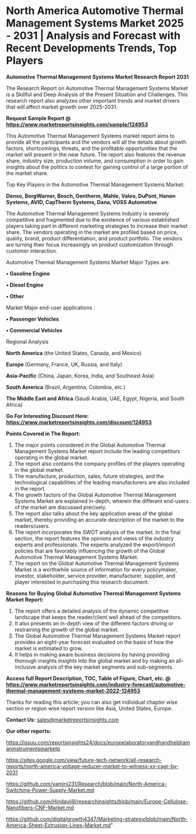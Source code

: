 # North America Automotive Thermal Management Systems Market 2025 - 2031 | Analysis and Forecast with Recent Developments Trends, Top Players

<strong>Automotive Thermal Management Systems Market Research Report 2031</strong>

The Research Report on Automotive Thermal Management Systems Market is a Skillful and Deep Analysis of the Present Situation and Challenges. This research report also analyzes other important trends and market drivers that will affect market growth over 2025-2031.

<strong>Request Sample Report @ <a href=https://www.marketreportsinsights.com/sample/124953>https://www.marketreportsinsights.com/sample/124953</a></strong>

This Automotive Thermal Management Systems market report aims to provide all the participants and the vendors will all the details about growth factors, shortcomings, threats, and the profitable opportunities that the market will present in the near future. The report also features the revenue share, industry size, production volume, and consumption in order to gain insights about the politics to contest for gaining control of a large portion of the market share.

Top Key Players in the Automotive Thermal Management Systems Market:

<strong>Denso, BorgWarner, Bosch, Gentherm, Mahle, Valeo, DuPont, Hanon Systems, AVID, CapTherm Systems, Dana, VOSS Automotive</strong>

The Automotive Thermal Management Systems Industry is severely competitive and fragmented due to the existence of various established players taking part in different marketing strategies to increase their market share. The vendors operating in the market are profiled based on price, quality, brand, product differentiation, and product portfolio. The vendors are turning their focus increasingly on product customization through customer interaction.

Automotive Thermal Management Systems Market Major Types are:

<strong>• Gasoline Engine

• Diesel Engine

• Other</strong>

Market Major end-user applications :

<strong>• Passenger Vehicles

• Commercial Vehicles</strong>

Regional Analysis

</u><strong><b>North America</b></strong> (the United States, Canada, and Mexico)

<strong><b>Europe </b></strong>(Germany, France, UK, Russia, and Italy)

<strong><b>Asia-Pacific</b></strong> (China, Japan, Korea, India, and Southeast Asia)

<strong><b>South America</b></strong> (Brazil, Argentina, Colombia, etc.)

<strong><b>The Middle East and Africa</b></strong> (Saudi Arabia, UAE, Egypt, Nigeria, and South Africa)

<strong>Go For Interesting Discount Here: <a href=https://www.marketreportsinsights.com/discount/124953>https://www.marketreportsinsights.com/discount/124953</a></strong>

<strong>Points Covered in The Report:</strong>
<ol>
  <li>The major points considered in the Global Automotive Thermal Management Systems Market report include the leading competitors operating in the global market.</li>
  <li>The report also contains the company profiles of the players operating in the global market.</li>
  <li>The manufacture, production, sales, future strategies, and the technological capabilities of the leading manufacturers are also included in the report.</li>
  <li>The growth factors of the Global Automotive Thermal Management Systems Market are explained in-depth, wherein the different end-users of the market are discussed precisely.</li>
  <li>The report also talks about the key application areas of the global market, thereby providing an accurate description of the market to the readers/users.</li>
  <li>The report incorporates the SWOT analysis of the market. In the final section, the report features the opinions and views of the industry experts and professionals. The experts analyzed the export/import policies that are favorably influencing the growth of the Global Automotive Thermal Management Systems Market.</li>
  <li>The report on the Global Automotive Thermal Management Systems Market is a worthwhile source of information for every policymaker, investor, stakeholder, service provider, manufacturer, supplier, and player interested in purchasing this research document.</li>
</ol>
<strong>Reasons for Buying Global Automotive Thermal Management Systems Market Report:</strong>

<ol>
  <li>The report offers a detailed analysis of the dynamic competitive landscape that keeps the reader/client well ahead of the competitors.</li>
  <li>It also presents an in-depth view of the different factors driving or restraining the growth of the global market.</li>
  <li>The Global Automotive Thermal Management Systems Market report provides an eight-year forecast evaluated on the basis of how the market is estimated to grow.</li>
  <li>It helps in making aware business decisions by having providing thorough insights insights into the global market and by making an all-inclusive analysis of the key market segments and sub-segments.</li>
</ol>
<strong>Access full Report Description, TOC, Table of Figure, Chart, etc. @ <a href=https://www.marketreportsinsights.com/industry-forecast/automotive-thermal-management-systems-market-2022-124953>https://www.marketreportsinsights.com/industry-forecast/automotive-thermal-management-systems-market-2022-124953</a></strong>


Thanks for reading this article; you can also get individual chapter wise section or region wise report version like Asia, United States, Europe.

<strong>Contact Us:</strong>
sales@marketreportsinsights.com

<strong>Our other reports:</strong>

<a href=https://issuu.com/reportsinsights24/docs/europelaboratoryandhandheldramaninstrumentsmarketp>https://issuu.com/reportsinsights24/docs/europelaboratoryandhandheldramaninstrumentsmarketp</a>

<a href=https://sites.google.com/view/future-tech-network/all-research-reports/north-america-voltage-reducer-market-to-witness-xx-cagr-by-2031>https://sites.google.com/view/future-tech-network/all-research-reports/north-america-voltage-reducer-market-to-witness-xx-cagr-by-2031</a>

<a href=https://github.com/yamini231/Research/blob/main/North-America-Switching-Power-Supply-Market.md>https://github.com/yamini231/Research/blob/main/North-America-Switching-Power-Supply-Market.md</a>

<a href=https://github.com/Hindavii9/researchinsights/blob/main/Europe-Cellulose-Nanofibers-CNF-Market.md>https://github.com/Hindavii9/researchinsights/blob/main/Europe-Cellulose-Nanofibers-CNF-Market.md</a>

<a href=https://github.com/digitalgrowth4347/Marketing-strategy/blob/main/North-America-Sheet-Extrusion-Lines-Market.md>https://github.com/digitalgrowth4347/Marketing-strategy/blob/main/North-America-Sheet-Extrusion-Lines-Market.md</a>"
